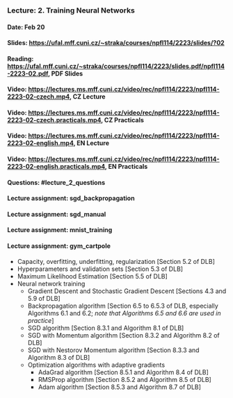### Lecture: 2. Training Neural Networks
#### Date: Feb 20
#### Slides: https://ufal.mff.cuni.cz/~straka/courses/npfl114/2223/slides/?02
#### Reading: https://ufal.mff.cuni.cz/~straka/courses/npfl114/2223/slides.pdf/npfl114-2223-02.pdf, PDF Slides
#### Video: https://lectures.ms.mff.cuni.cz/video/rec/npfl114/2223/npfl114-2223-02-czech.mp4, CZ Lecture
#### Video: https://lectures.ms.mff.cuni.cz/video/rec/npfl114/2223/npfl114-2223-02-czech.practicals.mp4, CZ Practicals
#### Video: https://lectures.ms.mff.cuni.cz/video/rec/npfl114/2223/npfl114-2223-02-english.mp4, EN Lecture
#### Video: https://lectures.ms.mff.cuni.cz/video/rec/npfl114/2223/npfl114-2223-02-english.practicals.mp4, EN Practicals
#### Questions: #lecture_2_questions
#### Lecture assignment: sgd_backpropagation
#### Lecture assignment: sgd_manual
#### Lecture assignment: mnist_training
#### Lecture assignment: gym_cartpole

- Capacity, overfitting, underfitting, regularization [Section 5.2 of DLB]
- Hyperparameters and validation sets [Section 5.3 of DLB]
- Maximum Likelihood Estimation [Section 5.5 of DLB]
- Neural network training
  - Gradient Descent and Stochastic Gradient Descent [Sections 4.3 and 5.9 of DLB]
  - Backpropagation algorithm [Section 6.5 to 6.5.3 of DLB, especially Algorithms 6.1 and 6.2; *note that Algorithms 6.5 and 6.6 are used in practice*]
  - SGD algorithm [Section 8.3.1 and Algorithm 8.1 of DLB]
  - SGD with Momentum algorithm [Section 8.3.2 and Algorithm 8.2 of DLB]
  - SGD with Nestorov Momentum algorithm [Section 8.3.3 and Algorithm 8.3 of DLB]
  - Optimization algorithms with adaptive gradients
    - AdaGrad algorithm [Section 8.5.1 and Algorithm 8.4 of DLB]
    - RMSProp algorithm [Section 8.5.2 and Algorithm 8.5 of DLB]
    - Adam algorithm [Section 8.5.3 and Algorithm 8.7 of DLB]
